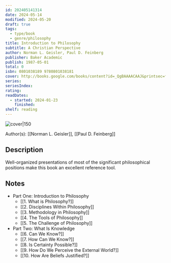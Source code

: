 ```yaml
---
id: 202405141314
date: 2024-05-14
modified: 2024-05-20
draft: true
tags:
  - type/book
  - genre/philosophy
title: Introduction to Philosophy
subtitle: A Christian Perspective
author: Norman L. Geisler, Paul D. Feinberg
publisher: Baker Academic
publish: 1987-05-01
total: 0
isbn: 0801038189 9780801038181
cover: http://books.google.com/books/content?id=_QgBAAAACAAJ&printsec=frontcover&img=1&zoom=1&source=gbs_api
series: 
seriesIndex: 
rating: 
readDates:
  - started: 2024-01-23
    finished: 
shelf: reading
---
```


![cover|150](http://books.google.com/books/content?id=_QgBAAAACAAJ&printsec=frontcover&img=1&zoom=1&source=gbs_api)

Author(s): [[Norman L. Geisler]], [[Paul D. Feinberg]]

## Description

Well-organized presentations of most of the significant philosophical positions make this book an excellent reference tool.

## Notes

- Part One: Introduction to Philosophy
	- [[1. What is Philosophy?]]
	- [[2. Disciplines Within Philosophy]]
	- [[3. Methodology in Philosophy]]
	- [[4. The Tools of Philosophy]]
	- [[5. The Challenge of Philosophy]]
- Part Two: What Is Knowledge
	- [[6. Can We Know?]]
	- [[7. How Can We Know?]]
	- [[8. Is Certainty Possible?]]
	- [[9. How Do We Perceive the External World?]]
	- [[10. How Are Beliefs Justified?]]
